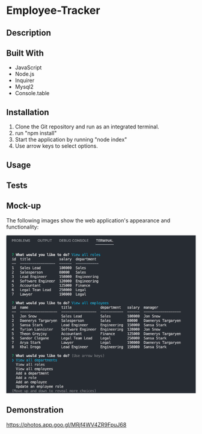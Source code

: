 # Employee-Tracker

## Description

## Built With
* JavaScript
* Node.js
* Inquirer
* Mysql2
* Console.table

## Installation
1. Clone the Git repository and run as an integrated terminal.
2. run "npm install"
3. Start the application by running "node index"
4. Use arrow keys to select options.

## Usage

## Tests

## Mock-up

The following images show the web application's appearance and functionality:

![This is a screenshot of the Employee Tracker application!](./images/Employee-Tracker.png)

## Demonstration
https://photos.app.goo.gl/MRjf4WV4ZR9FpuJ68